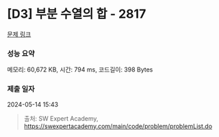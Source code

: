 # [D3] 부분 수열의 합 - 2817 

[문제 링크](https://swexpertacademy.com/main/code/problem/problemDetail.do?contestProbId=AV7IzvG6EksDFAXB) 

### 성능 요약

메모리: 60,672 KB, 시간: 794 ms, 코드길이: 398 Bytes

### 제출 일자

2024-05-14 15:43



> 출처: SW Expert Academy, https://swexpertacademy.com/main/code/problem/problemList.do
